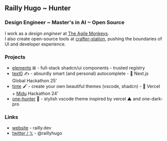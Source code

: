 ## Railly Hugo ~ Hunter

### Design Engineer ~ Master's in AI ~ Open Source

I work as a <i>design engineer</i> at [The Agile Monkeys](https://theagilemonkeys.com). <br />
I also create open-source tools at [crafter-station](https:/crafter-station.com), pushing the boundaries of UI and developer experience.

### Projects

- [elements](https://github.com/crafter-station/elements) ⊞ - full-stack shadcn/ui components - trusted registry
- [text0](https://github.com/crafter-station/text0) ✍️ - absurdly smart (and personal) autocomplete - 🥇 Next.js Global Hackathon 25'
- [tinte](https://github.com/Railly/tinte) 🖌️ - create your own beautiful themes (vscode, shadcn) - 🥉 Vercel + [Midu](https://midu.dev) Hackathon 24'
- [one-hunter](https://github.com/Railly/one-hunter-vscode) 🎨 - stylish vscode theme inspired by vercel ▲ and one-dark-pro

### Links

- [website](https://railly.dev) - railly.dev
- [twitter / 𝕏](https://twitter.com/RaillyHugo) - @raillyhugo
